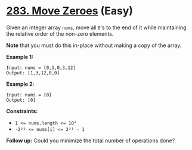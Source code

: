 # [283. Move Zeroes][link] (Easy)

[link]: https://leetcode.com/problems/move-zeroes/

Given an integer array `nums`, move all `0`'s to the end of it while maintaining the relative order
of the non-zero elements.

**Note** that you must do this in-place without making a copy of the array.

**Example 1:**

```
Input: nums = [0,1,0,3,12]
Output: [1,3,12,0,0]

```

**Example 2:**

```
Input: nums = [0]
Output: [0]

```

**Constraints:**

- `1 <= nums.length <= 10⁴`
- `-2³¹ <= nums[i] <= 2³¹ - 1`

**Follow up:** Could you minimize the total number of operations done?
